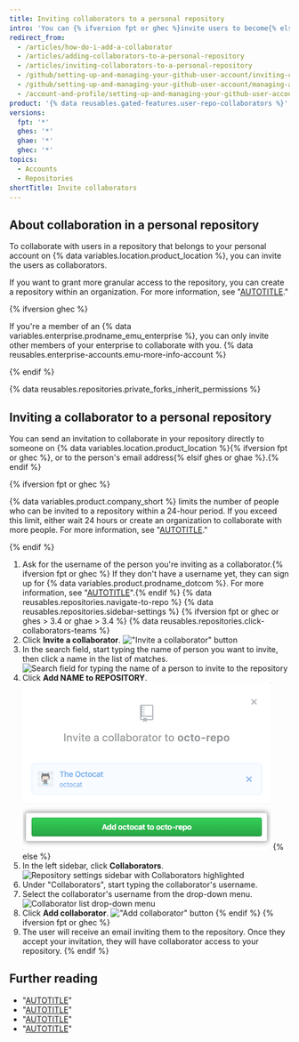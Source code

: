 ```yaml
---
title: Inviting collaborators to a personal repository
intro: 'You can {% ifversion fpt or ghec %}invite users to become{% else %}add users as{% endif %} collaborators to your personal repository.'
redirect_from:
  - /articles/how-do-i-add-a-collaborator
  - /articles/adding-collaborators-to-a-personal-repository
  - /articles/inviting-collaborators-to-a-personal-repository
  - /github/setting-up-and-managing-your-github-user-account/inviting-collaborators-to-a-personal-repository
  - /github/setting-up-and-managing-your-github-user-account/managing-access-to-your-personal-repositories/inviting-collaborators-to-a-personal-repository
  - /account-and-profile/setting-up-and-managing-your-github-user-account/managing-access-to-your-personal-repositories/inviting-collaborators-to-a-personal-repository
product: '{% data reusables.gated-features.user-repo-collaborators %}'
versions:
  fpt: '*'
  ghes: '*'
  ghae: '*'
  ghec: '*'
topics:
  - Accounts
  - Repositories
shortTitle: Invite collaborators
---
```

## About collaboration in a personal repository

To collaborate with users in a repository that belongs to your personal account on {% data variables.location.product_location %}, you can invite the users as collaborators.

If you want to grant more granular access to the repository, you can create a repository within an organization. For more information, see "[AUTOTITLE](/get-started/learning-about-github/access-permissions-on-github)."

{% ifversion ghec %}

If you're a member of an {% data variables.enterprise.prodname_emu_enterprise %}, you can only invite other members of your enterprise to collaborate with you. {% data reusables.enterprise-accounts.emu-more-info-account %}

{% endif %}

{% data reusables.repositories.private_forks_inherit_permissions %}

## Inviting a collaborator to a personal repository

You can send an invitation to collaborate in your repository directly to someone on {% data variables.location.product_location %}{% ifversion fpt or ghec %}, or to the person's email address{% elsif ghes or ghae %}.{% endif %}

{% ifversion fpt or ghec %}

{% data variables.product.company_short %} limits the number of people who can be invited to a repository within a 24-hour period. If you exceed this limit, either wait 24 hours or create an organization to collaborate with more people. For more information, see "[AUTOTITLE](/organizations/collaborating-with-groups-in-organizations/creating-a-new-organization-from-scratch)."

{% endif %}

1. Ask for the username of the person you're inviting as a collaborator.{% ifversion fpt or ghec %} If they don't have a username yet, they can sign up for {% data variables.product.prodname_dotcom %}. For more information, see "[AUTOTITLE](/get-started/signing-up-for-github/signing-up-for-a-new-github-account)".{% endif %}
{% data reusables.repositories.navigate-to-repo %}
{% data reusables.repositories.sidebar-settings %}
{% ifversion fpt or ghec or ghes > 3.4 or ghae > 3.4 %}
{% data reusables.repositories.click-collaborators-teams %}
1. Click **Invite a collaborator**.
  !["Invite a collaborator" button](/assets/images/help/repository/invite-a-collaborator-button.png)
2. In the search field, start typing the name of person you want to invite, then click a name in the list of matches.
  ![Search field for typing the name of a person to invite to the repository](/assets/images/help/repository/manage-access-invite-search-field-user.png)
3. Click **Add NAME to REPOSITORY**.
    ![Button to add collaborator](/assets/images/help/repository/add-collaborator-user-repo.png)
{% else %}
5. In the left sidebar, click **Collaborators**.
![Repository settings sidebar with Collaborators highlighted](/assets/images/help/repository/user-account-repo-settings-collaborators.png)
6. Under "Collaborators", start typing the collaborator's username.
7. Select the collaborator's username from the drop-down menu.
   ![Collaborator list drop-down menu](/assets/images/help/repository/repo-settings-collab-autofill.png)
8. Click **Add collaborator**.
   !["Add collaborator" button](/assets/images/help/repository/repo-settings-collab-add.png)
{% endif %}
{% ifversion fpt or ghec %}
9. The user will receive an email inviting them to the repository. Once they accept your invitation, they will have collaborator access to your repository.
{% endif %}

## Further reading

- "[AUTOTITLE](/account-and-profile/setting-up-and-managing-your-personal-account-on-github/managing-personal-account-settings/permission-levels-for-a-personal-account-repository#collaborator-access-for-a-repository-owned-by-a-personal-account)"
- "[AUTOTITLE](/account-and-profile/setting-up-and-managing-your-personal-account-on-github/managing-access-to-your-personal-repositories/removing-a-collaborator-from-a-personal-repository)"
- "[AUTOTITLE](/account-and-profile/setting-up-and-managing-your-personal-account-on-github/managing-access-to-your-personal-repositories/removing-yourself-from-a-collaborators-repository)"
- "[AUTOTITLE](/organizations/organizing-members-into-teams)"
